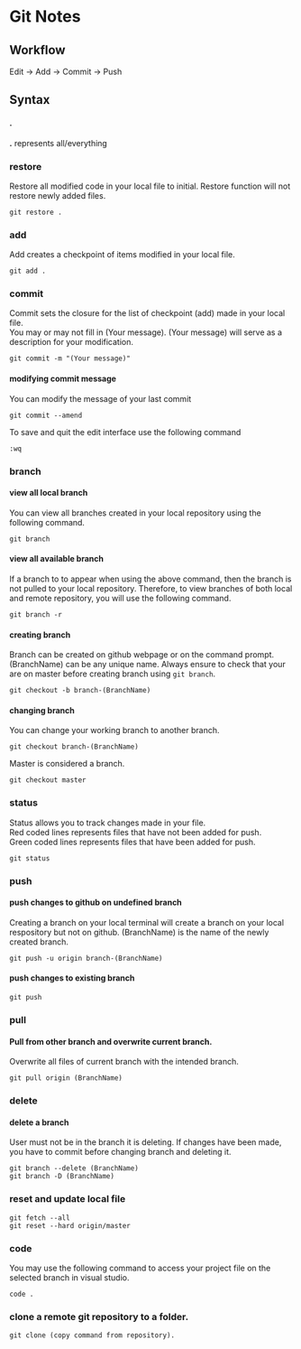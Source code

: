 # Git Notes

## Workflow
Edit -> Add -> Commit -> Push

## Syntax
#### .
**.** represents all/everything

### restore
Restore all modified code in your local file to initial. Restore function will not restore newly added files.
```
git restore .
```

### add
Add creates a checkpoint of items modified in your local file. 
```
git add .
```

### commit
Commit sets the closure for the list of checkpoint (add) made in your local file.  
You may or may not fill in (Your message). (Your message) will serve as a description for your modification.
```
git commit -m "(Your message)"
```
#### modifying commit message
You can modify the message of your last commit
```
git commit --amend
```
To save and quit the edit interface use the following command
```
:wq
```

### branch
#### view all local branch
You can view all branches created in your local repository using the following command.  
```
git branch
```
#### view all available branch
If a branch to to appear when using the above command, then the branch is not pulled to your local repository. Therefore, to view branches of both local and remote repository, you will use the following command.
```
git branch -r
```
#### creating branch
Branch can be created on github webpage or on the command prompt. (BranchName) can be any unique name. Always ensure to check that your are on master before creating branch using ```git branch```.
```
git checkout -b branch-(BranchName)
```
#### changing branch
You can change your working branch to another branch.
```
git checkout branch-(BranchName)
```
Master is considered a branch.
```
git checkout master
```

### status
Status allows you to track changes made in your file.  
Red coded lines represents files that have not been added for push.  
Green coded lines represents files that have been added for push.
```
git status
```

### push
#### push changes to github on undefined branch
Creating a branch on your local terminal will create a branch on your local respository but not on github. (BranchName) is the name of the newly created branch. 
```
git push -u origin branch-(BranchName)
```
#### push changes to existing branch
```
git push
```

### pull
#### Pull from other branch and overwrite current branch.
Overwrite all files of current branch with the intended branch.
```
git pull origin (BranchName)
```

### delete
#### delete a branch
User must not be in the branch it is deleting. If changes have been made, you have to commit before changing branch and deleting it.
```
git branch --delete (BranchName)
git branch -D (BranchName)
```

### reset and update local file
```
git fetch --all
git reset --hard origin/master
```

### code
You may use the following command to access your project file on the selected branch in visual studio.
```
code .
```
### clone a remote git repository to a folder.
```
git clone (copy command from repository).
```
